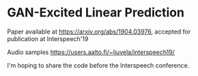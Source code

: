 # GAN-Excited Linear Prediction

Paper available at https://arxiv.org/abs/1904.03976, accepted for publication at Interspeech'19

Audio samples https://users.aalto.fi/~ljuvela/interspeech19/

I'm hoping to share the code before the Interspeech conference.
